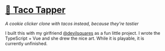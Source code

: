 # [🌮 Taco Tapper](https://tacos.iapetus11.me/)

_A cookie clicker clone with tacos instead, because they're tastier_

I built this with my girlfriend [@devilsquares](https://github.com/devilsquares/) as a fun little project. I wrote the TypeScript + Vue and she drew the nice art. While it is playable, it is currently unfinished.
